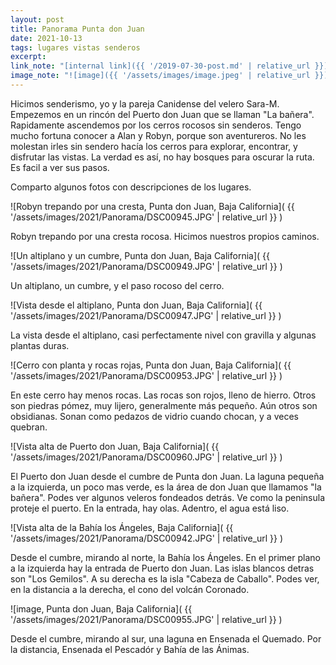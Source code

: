 ```yaml
---
layout: post
title: Panorama Punta don Juan
date: 2021-10-13
tags: lugares vistas senderos
excerpt:
link_note: "[internal link]({{ '/2019-07-30-post.md' | relative_url }})"
image_note: "![image]({{ '/assets/images/image.jpeg' | relative_url }})"
---
```


Hicimos senderismo, yo y la pareja Canidense del velero Sara-M.
Empezemos en un rincón del Puerto don Juan que se llaman "La bañera".
Rapidamente ascendemos por los cerros rocosos sin senderos.
Tengo mucho fortuna conocer a Alan y Robyn, porque son aventureros.
No les molestan irles sin sendero hacía los cerros para explorar,
encontrar, y disfrutar las vistas.
La verdad es así, no hay bosques para oscurar la ruta.
Es facil a ver sus pasos.

Comparto algunos fotos con descripciones de los lugares.

![Robyn trepando por una cresta, Punta don Juan, Baja California](
  {{ '/assets/images/2021/Panorama/DSC00945.JPG' | relative_url }}
)

Robyn trepando por una cresta rocosa. Hicimos nuestros propios
caminos.

![Un altiplano y un cumbre, Punta don Juan, Baja California](
  {{ '/assets/images/2021/Panorama/DSC00949.JPG' | relative_url }}
)

Un altiplano, un cumbre, y el paso rocoso del cerro.

![Vista desde el altiplano, Punta don Juan, Baja California](
  {{ '/assets/images/2021/Panorama/DSC00947.JPG' | relative_url }}
)

La vista desde el altiplano, casi perfectamente nivel con gravilla y
algunas plantas duras.

![Cerro con planta y rocas rojas, Punta don Juan, Baja California](
  {{ '/assets/images/2021/Panorama/DSC00953.JPG' | relative_url }}
)

En este cerro hay menos rocas. Las rocas son rojos, lleno de hierro.
Otros son piedras pómez, muy lijero, generalmente más pequeño.
Aún otros son obsidianas. Sonan como pedazos de vidrio cuando chocan, y
a veces quebran.

![Vista alta de Puerto don Juan, Baja California](
  {{ '/assets/images/2021/Panorama/DSC00960.JPG' | relative_url }}
)

El Puerto don Juan desde el cumbre de Punta don Juan.
La laguna pequeña a la izquierda, un poco mas verde, es la área de
don Juan que llamamos "la bañera". Podes ver algunos veleros fondeados detrás.
Ve como la peninsula proteje el puerto. En la entrada, hay olas.
Adentro, el agua está liso.

![Vista alta de la Bahía los Ángeles, Baja California](
  {{ '/assets/images/2021/Panorama/DSC00942.JPG' | relative_url }}
)

Desde el cumbre, mirando al norte, la Bahía los Ángeles.
En el primer plano a la izquierda hay la entrada de Puerto don Juan.
Las islas blancos detras son "Los Gemilos". A su derecha es la isla
"Cabeza de Caballo".
Podes ver, en la distancia a la derecha, el cono del volcán Coronado.

![image, Punta don Juan, Baja California](
  {{ '/assets/images/2021/Panorama/DSC00955.JPG' | relative_url }}
)

Desde el cumbre, mirando al sur, una laguna en Ensenada el Quemado.
Por la distancia, Ensenada el Pescadór y Bahía de las Ánimas.

